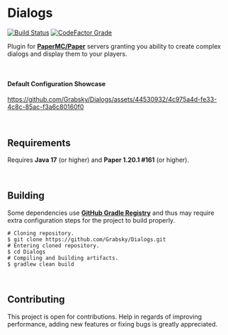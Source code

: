 # Dialogs
<span>
    <a href=""><img alt="Build Status" src="https://img.shields.io/github/actions/workflow/status/Grabsky/Dialogs/gradle.yml?style=for-the-badge&logo=github&logoColor=white&label=%20"></a>
    <a href=""><img alt="CodeFactor Grade" src="https://img.shields.io/codefactor/grade/github/Grabsky/Dialogs/main?style=for-the-badge&logo=codefactor&logoColor=white&label=%20"></a>
</span>
<p></p>

Plugin for **[PaperMC/Paper](https://github.com/PaperMC/Paper)** servers granting you ability to create complex dialogs and display them to your players.

<br />

#### Default Configuration Showcase
https://github.com/Grabsky/Dialogs/assets/44530932/4c975a4d-fe33-4c8c-85ac-f3a6c80160f0

<br />

## Requirements
Requires **Java 17** (or higher) and **Paper 1.20.1 #161** (or higher).

<br />

## Building
Some dependencies use **[GitHub Gradle Registry](https://docs.github.com/en/packages/working-with-a-github-packages-registry/working-with-the-gradle-registry)** and thus may require extra configuration steps for the project to build properly.

```shell
# Cloning repository.
$ git clone https://github.com/Grabsky/Dialogs.git
# Entering cloned repository.
$ cd Dialogs
# Compiling and building artifacts.
$ gradlew clean build
```

<br />

## Contributing
This project is open for contributions. Help in regards of improving performance, adding new features or fixing bugs is greatly appreciated.
